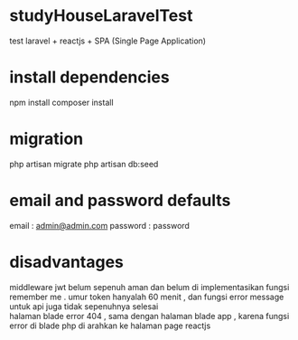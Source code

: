 # studyHouseLaravelTest
 test laravel + reactjs + SPA (Single Page Application)
# install dependencies
npm install
composer install
# migration
php artisan migrate
php artisan db:seed
# email and password defaults 
email : admin@admin.com
password : password
# disadvantages
middleware jwt belum sepenuh aman  dan belum di implementasikan fungsi remember me . umur token hanyalah 60 menit , dan fungsi error message untuk api juga tidak sepenuhnya selesai <br />
halaman blade error 404 , sama dengan halaman blade app , karena fungsi error di blade php di arahkan ke halaman page reactjs
